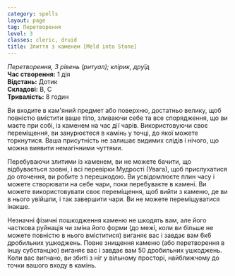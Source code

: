 ```yaml
---
category: spells
layout: page
tag: Перетворення
level: 3
classes: cleric, druid
title: Злиття з каменем [Meld into Stone]
---
```


_Перетворення, 3 рівень (ритуал); клірик, друїд_    
**Час створення:** 1 дія    
**Відстань:** Дотик    
**Складові:** В, С    
**Тривалість:** 8 годин    

Ви входите в кам'яний предмет або поверхню, достатньо велику, щоб повністю вмістити ваше тіло, зливаючи себе та все спорядження, що ви маєте при собі, із каменем на час дії чарів. Використовуючи своє переміщення, ви занурюєтеся в камінь у точці, до якої можете торкнутися. Ваша присутність не залишає видимих слідів і нічого, що можна виявити немагічними чуттями.    

Перебуваючи злитими із каменем, ви не можете бачити, що відбувається ззовні, і всі перевірки Мудрості (Увага), щоб прислухатися до оточення, ви робите з перешкодою. Ви усвідомлюєте плин часу і можете створювати на себе чари, поки перебуваєте в камені. Ви можете використовувати своє переміщення, щоб вийти з каменю, де ви в нього увійшли, і так завершити чари. Ви не можете переміщуватися інакше.    

Незначні фізичні пошкодження каменю не шкодять вам, але його часткова руйнація чи зміна його форми (до межі, коли ви більше не можете повністю в нього вміститися) виганяє вас і завдає вам 6к6 дробильних ушкоджень. Повне знищення каменю (або перетворення в іншу субстанцію) виганяє вас і завдає вам 50 дробильних ушкоджень. Коли вас вигнано, ви збиті з ніг у вільному просторі, найближчому до точки вашого входу в камінь. 
